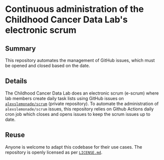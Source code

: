 # Continuous administration of the Childhood Cancer Data Lab's electronic scrum
## Summary

This repository automates the management of GitHub issues, which must be opened and closed based on the date.

## Details

The Childhood Cancer Data Lab does an electronic scrum (e-scrum) where lab members create daily task lists using GitHub issues on [`alexslemonade/scrum`](https://github.com/alexslemonade/scrum) (private repository).
To automate the administration of `alexslemonade/scrum` issues, this repository relies on Github Actions daily cron job which closes and opens issues to keep the scrum issues up to date.

## Reuse

Anyone is welcome to adapt this codebase for their use cases.
The repository is openly licensed as per [`LICENSE.md`](LICENSE.md).
